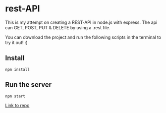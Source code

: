 # rest-API

This is my attempt on creating a REST-API in node.js with express.
The api can GET, POST, PUT & DELETE by using a .rest file.

You can download the project and run the following scripts in the terminal to try it out! :)

## Install

    npm install

## Run the server

    npm start

[Link to repo](https://github.com/lovelanai/rest-API-Lab-1)
